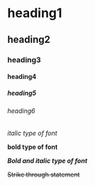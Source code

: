 # heading1
## heading2
### heading3
#### heading4
##### heading5
###### heading6

*italic type of font*

**bold type of font**

***Bold and italic type of font***

~~Strike through statement~~
